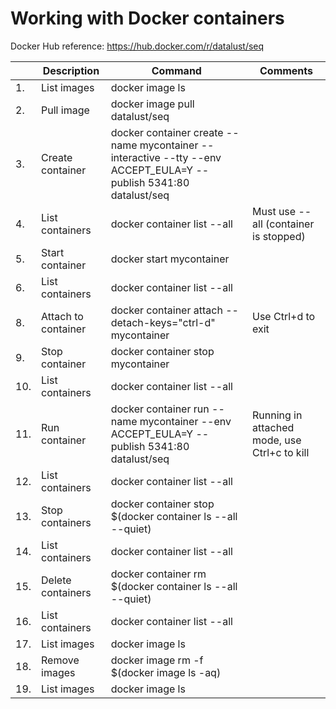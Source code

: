 # Working with Docker containers

Docker Hub reference: https://hub.docker.com/r/datalust/seq

|     | Description         | Command                                                                                                           | Comments                                     |
| --- | ------------------- | ----------------------------------------------------------------------------------------------------------------- | -------------------------------------------- |
| 1.  | List images         | docker image ls                                                                                                   |                                              |
| 2.  | Pull image          | docker image pull datalust/seq                                                                                    |                                              |
| 3.  | Create container    | docker container create --name mycontainer --interactive --tty --env ACCEPT_EULA=Y --publish 5341:80 datalust/seq |                                              |
| 4.  | List containers     | docker container list --all                                                                                       | Must use --all (container is stopped)        |
| 5.  | Start container     | docker start mycontainer                                                                                          |                                              |
| 6.  | List containers     | docker container list --all                                                                                       |                                              |
| 8.  | Attach to container | docker container attach --detach-keys="ctrl-d" mycontainer                                                        | Use Ctrl+d to exit                           |
| 9.  | Stop container      | docker container stop mycontainer                                                                                 |                                              |
| 10. | List containers     | docker container list --all                                                                                       |                                              |
| 11. | Run container       | docker container run --name mycontainer --env ACCEPT_EULA=Y --publish 5341:80 datalust/seq                        | Running in attached mode, use Ctrl+c to kill |
| 12. | List containers     | docker container list --all                                                                                       |                                              |
| 13. | Stop containers     | docker container stop $(docker container ls --all --quiet)                                                        |                                              |
| 14. | List containers     | docker container list --all                                                                                       |                                              |
| 15. | Delete containers   | docker container rm $(docker container ls --all --quiet)                                                          |                                              |
| 16. | List containers     | docker container list --all                                                                                       |                                              |
| 17. | List images         | docker image ls                                                                                                   |                                              |
| 18. | Remove images       | docker image rm -f $(docker image ls -aq)                                                                         |                                              |
| 19. | List images         | docker image ls                                                                                                   |                                              |
